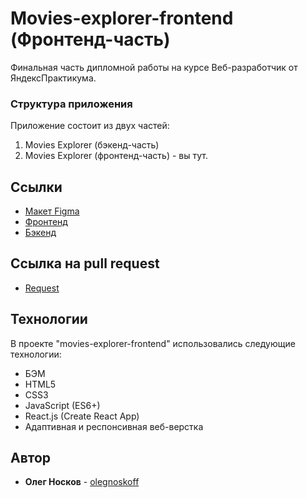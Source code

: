 # Movies-explorer-frontend (Фронтенд-часть)

Финальная часть дипломной работы на курсе Веб-разработчик от ЯндексПрактикума. 

### Структура приложения 
Приложение состоит из двух частей:
1. Movies Explorer (бэкенд-часть)
2. Movies Explorer (фронтенд-часть) - вы тут.

## Ссылки

* [Макет Figma](https://www.figma.com/file/6FMWkB94wE7KTkcCgUXtnC/light-1?type=design&node-id=1-1534&mode=design&t=br2gjxnyZy7rjgPM-0)
* [Фронтенд](https://movies100.nomoreparties.co)
* [Бэкенд](https://api.movies100.nomoreparties.co)



## Ссылка на pull request

* [Request](https://github.com/olegnoskoff/movies-explorer-frontend/tree/level-3)

## Технологии

В проекте "movies-explorer-frontend" использовались следующие технологии:

- БЭМ
- HTML5
- CSS3
- JavaScript (ES6+)
- React.js (Create React App)
- Адаптивная и респонсивная веб-верстка

## Автор

- **Олег Носков** - [olegnoskoff](https://github.com/olegnoskoff)
